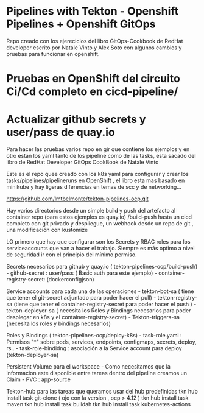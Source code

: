 # Pipelines with Tekton - Openshift Pipelines +  Openshift GitOps

Repo creado con los ejerecicios del libro GitOps-Cookbook de RedHat developer escrito por Natale Vinto y Alex Soto 
con algunos cambios y pruebas para funcionar en openshift.

# Pruebas en OpenShift del circuito Ci/Cd completo  en cicd-pipeline/
# Actualizar github secrets y user/pass de quay.io

Para hacer las pruebas varios repo en gir que contiene los ejemplos y en otro están los yaml tanto de los pipeline como de las tasks, esta sacado del libro de RedHat Developer GitOps CookBook de Natale Vinto

Este es el repo quee creado con los k8s yaml para configurar y crear los tasks/pipelines/pipelineruns en OpenShift , el libro esta mas basado en minikube y hay ligeras diferencias en temas de scc y de networking…

https://github.com/lmtbelmonte/tekton-pipelines-ocp.git

Hay varios directorios desde un simple build y push del artefacto al container repo (para estos ejemplos es quay.io)
/build-push hasta un cicd completo con git privado y despliegue, un webhook desde un repo de git , una modificación con kustomize 

LO primero que hay que configurar son los Secrets y RBAC roles para los serviceaccounts que van a hacer  el trabajo.
Siempre es más optimo a nivel de seguridad ir con el principio del mínimo permiso.

Secrets necesarios para github y quay.io  ( tekton-pipelines-ocp/build-push)
	- github-secret : user/pass  ( Basic auth para este ejemplo)
	- container-registry-secret:  (dockerconfigjson)
 
Service accounts para cada una de las operaciones
	- tekton-bot-sa ( tiene que tener el git-secret adjuntado para poder hacer el pull)
	- tekton-registry-sa (tiene que tener el container-registry-secret para poder hacer el push )
	- tekton-deployer-sa ( necesita los Roles y Bindings necesarios para poder desplegar en k8s y el container-registry-secret)
	- Tekton-triggers-sa (necesita los roles y bindings necesarios)
	
Roles y Bindings  ( tekton-pipelines-ocp/deploy-k8s)
	- task-role.yaml  : Permisos "*" sobre pods, services, endpoints, configmaps, secrets, deploy, rs..
	- task-role-bindidng : asociación a la Service account para deploy (tekton-deployer-sa)

Persistent Volume para el workspace
	- Como necesitamos que la informacion este disponible entre tareas dentro del pipeline creamos un Claim 
	-  PVC : app-source

Tekton-hub para las tareas que queramos usar del hub predefinidas 
	tkn hub install task git-clone ( ojo con la version ,  ocp > 4.12 )
	tkn hub install task maven
	tkn hub install task buildah
	tkn hub install task kubernetes-actions
